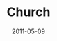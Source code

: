 ---
layout: music 
title: "Church"
series: "The Story"
date: 2011-05-09 
description: "Brian Tome talks about the role of the Church in God's story."
audio: "http://s3.amazonaws.com/crossroadsaudiomessages/thestory07.mp3"
audio-duration: "50:05"
src: "http://www.crossroads.net/players/media/mediumHz/TheStory_190x110.jpg"
---